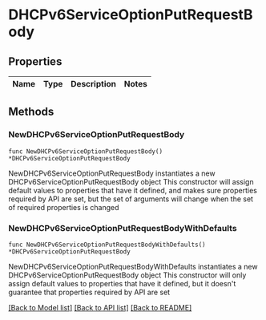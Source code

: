 # DHCPv6ServiceOptionPutRequestBody

## Properties

Name | Type | Description | Notes
------------ | ------------- | ------------- | -------------

## Methods

### NewDHCPv6ServiceOptionPutRequestBody

`func NewDHCPv6ServiceOptionPutRequestBody() *DHCPv6ServiceOptionPutRequestBody`

NewDHCPv6ServiceOptionPutRequestBody instantiates a new DHCPv6ServiceOptionPutRequestBody object
This constructor will assign default values to properties that have it defined,
and makes sure properties required by API are set, but the set of arguments
will change when the set of required properties is changed

### NewDHCPv6ServiceOptionPutRequestBodyWithDefaults

`func NewDHCPv6ServiceOptionPutRequestBodyWithDefaults() *DHCPv6ServiceOptionPutRequestBody`

NewDHCPv6ServiceOptionPutRequestBodyWithDefaults instantiates a new DHCPv6ServiceOptionPutRequestBody object
This constructor will only assign default values to properties that have it defined,
but it doesn't guarantee that properties required by API are set


[[Back to Model list]](../README.md#documentation-for-models) [[Back to API list]](../README.md#documentation-for-api-endpoints) [[Back to README]](../README.md)


